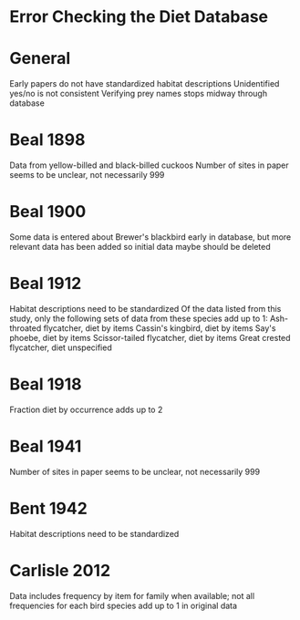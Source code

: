 Error Checking the Diet Database
================================

# General
 Early papers do not have standardized habitat descriptions
 Unidentified yes/no is not consistent
 Verifying prey names stops midway through database


# Beal 1898
 Data from yellow-billed and black-billed cuckoos
 Number of sites in paper seems to be unclear, not necessarily 999
 

# Beal 1900
 Some data is entered about Brewer's blackbird early in database, but more relevant data has been added so initial data maybe should be   deleted


# Beal 1912
 Habitat descriptions need to be standardized
 Of the data listed from this study, only the following sets of data from these species add up to 1:
 Ash-throated flycatcher, diet by items
 Cassin's kingbird, diet by items
 Say's phoebe, diet by items
 Scissor-tailed flycatcher, diet by items
 Great crested flycatcher, diet unspecified
 
 
# Beal 1918
 Fraction diet by occurrence adds up to 2


# Beal 1941
 Number of sites in paper seems to be unclear, not necessarily 999


# Bent 1942
 Habitat descriptions need to be standardized

# Carlisle 2012
 Data includes frequency by item for family when available; not all frequencies for each bird species add up to 1 in original data 
 


 





